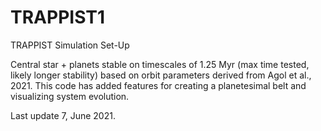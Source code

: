 # TRAPPIST1
TRAPPIST Simulation Set-Up

Central star + planets stable on timescales of 1.25 Myr (max time tested, likely longer stability) based on orbit parameters derived from Agol et al., 2021. This code has added features for creating a planetesimal belt and visualizing system evolution.

Last update 7, June 2021.
